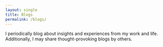 ```yaml
---
layout: single
title: Blogs
permalink: /blogs/
---
```


I periodically blog about insights and experiences from my work and life. Additionally, I may share thought-provoking blogs by others.
